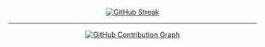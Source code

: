<p align="center">
  <a href="https://git.io/streak-stats">
    <img src="https://github-readme-streak-stats-arjun.vercel.app?user=Arjunmehta312&theme=tokyonight-duo&date_format=j%20M%5B%20Y%5D" alt="GitHub Streak" />
  </a>
</p>

---

<p align="center">
  <a href="https://github.com/THERITESHADHAV">
    <img src="https://github-readme-activity-graph-arjun.vercel.app//graph?username=Arjunmehta312&theme=tokyo-night&hide_border=true&area=true" alt="GitHub Contribution Graph" />
  </a>
</p>
